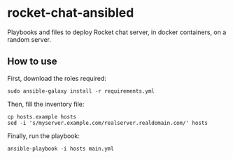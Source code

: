# rocket-chat-ansibled

Playbooks and files to deploy Rocket chat server, in docker containers, on a random server.

## How to use

First, download the roles required:

	sudo ansible-galaxy install -r requirements.yml

Then, fill the inventory file:

	cp hosts.example hosts
	sed -i 's/myserver.example.com/realserver.realdomain.com/' hosts

Finally, run the playbook:

	ansible-playbook -i hosts main.yml
